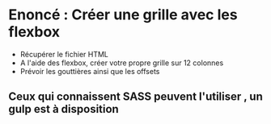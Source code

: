 # Enoncé : Créer une grille avec les flexbox

- Récupérer le fichier HTML
- A l'aide des flexbox, créer votre propre grille sur 12 colonnes
- Prévoir les gouttières ainsi que les offsets

## Ceux qui connaissent SASS peuvent l'utiliser , un gulp est à disposition
